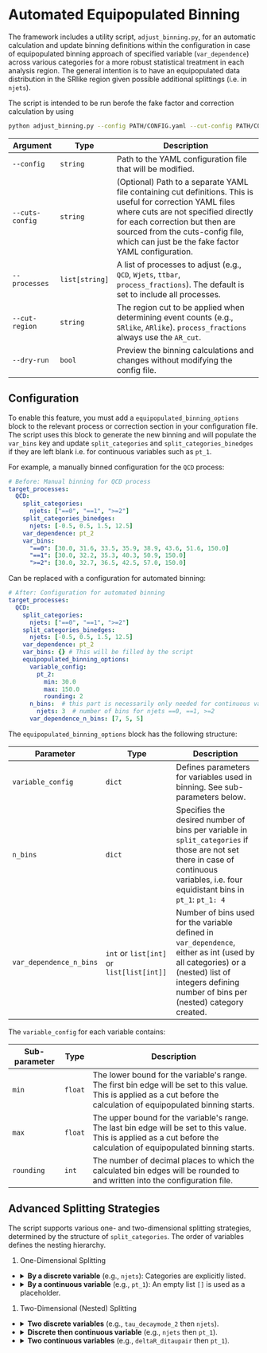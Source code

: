 # Automated Equipopulated Binning

The framework includes a utility script, `adjust_binning.py`, for an automatic calculation and update binning definitions within the configuration in case of equipopulated binning approach of specified variable (`var_dependence`) across various categories for a more robust statistical treatment in each analysis region. The general intention is to have an equipopulated data distribution in the SRlike region given possible additional splittings (i.e. in `njets`).

The script is intended to be run berofe the fake factor and correction calculation by using

```bash
python adjust_binning.py --config PATH/CONFIG.yaml --cut-config PATH/CONFIG_WITH_REGION_CUTS.yaml --processes QCD Wjets --cut-region ARlike
```

| Argument | Type | Description |
|---|---|---|
| `--config` | `string` | Path to the YAML configuration file that will be modified. |
| `--cuts-config` | `string` | (Optional) Path to a separate YAML file containing cut definitions. This is useful for correction YAML files where cuts are not specified directly for each correction but then are sourced from the cuts-config file, which can just be the fake factor YAML configuration. |
| `--processes` | `list[string]` | A list of processes to adjust (e.g., `QCD`, `Wjets`, `ttbar`, `process_fractions`). The default is set to include all processes. |
| `--cut-region` | `string` | The region cut to be applied when determining event counts (e.g., `SRlike`, `ARlike`). `process_fractions` always use the `AR_cut`. |
| `--dry-run` | `bool` | Preview the binning calculations and changes without modifying the config file. |

## Configuration

To enable this feature, you must add a `equipopulated_binning_options` block to the relevant process or correction section in your configuration file. The script uses this block to generate the new binning and will populate the `var_bins` key and update `split_categories` and `split_categories_binedges` if they are left blank i.e. for continuous variables such as `pt_1`.

For example, a manually binned configuration for the `QCD` process:

```yaml
# Before: Manual binning for QCD process
target_processes:
  QCD:
    split_categories:
      njets: ["==0", "==1", ">=2"]
    split_categories_binedges:
      njets: [-0.5, 0.5, 1.5, 12.5]
    var_dependence: pt_2
    var_bins: 
      "==0": [30.0, 31.6, 33.5, 35.9, 38.9, 43.6, 51.6, 150.0]
      "==1": [30.0, 32.2, 35.3, 40.3, 50.9, 150.0]
      ">=2": [30.0, 32.7, 36.5, 42.5, 57.0, 150.0]
```

Can be replaced with a configuration for automated binning:

```yaml
# After: Configuration for automated binning
target_processes:
  QCD:
    split_categories:
      njets: ["==0", "==1", ">=2"]
    split_categories_binedges:
      njets: [-0.5, 0.5, 1.5, 12.5]
    var_dependence: pt_2
    var_bins: {} # This will be filled by the script
    equipopulated_binning_options:
      variable_config:
        pt_2:
          min: 30.0
          max: 150.0
          rounding: 2
      n_bins:  # this part is necessarily only needed for continuous variables
        njets: 3  # number of bins for njets ==0, ==1, >=2
      var_dependence_n_bins: [7, 5, 5]
```

The `equipopulated_binning_options` block has the following structure:

| Parameter | Type | Description |
|---|---|---|
| `variable_config` | `dict` | Defines parameters for variables used in binning. See sub-parameters below. |
| `n_bins` | `dict` | Specifies the desired number of bins per variable in `split_categories` if those are not set there in case of continuous variables, i.e. four equidistant bins in `pt_1`: `pt_1: 4` |
| `var_dependence_n_bins` |  `int` or `list[int]` or `list[list[int]]` | Number of bins used for the variable defined in `var_dependence`, either as int (used by all categories) or a (nested) list of integers defining number of bins per (nested) category created.|

The `variable_config` for each variable contains:

| Sub-parameter | Type | Description |
|---|---|---|
| `min` | `float` | The lower bound for the variable's range. The first bin edge will be set to this value. This is applied as a cut before the calculation of equipopulated binning starts.  |
| `max` | `float` | The upper bound for the variable's range. The last bin edge will be set to this value. This is applied as a cut before the calculation of equipopulated binning starts. |
| `rounding` | `int` | The number of decimal places to which the calculated bin edges will be rounded to and written into the configuration file. |


## Advanced Splitting Strategies

The script supports various one- and two-dimensional splitting strategies, determined by the structure of `split_categories`. The order of variables defines the nesting hierarchy.

1. One-Dimensional Splitting

<ul>
<li>
<details>
<summary><strong>By a discrete variable</strong> (e.g., <code>njets</code>): Categories are explicitly listed.</summary>

Number of bins of `var_dependence` in each category are set explicitly
```yaml
split_categories:
  njets: ["==0", "==1", ">=2"]
split_categories_binedges:
  njets: [-0.5, 0.5, 1.5, 12.5]
equipopulated_binning_options:
  variable_config:
    pt_2:
      min: 30.0
      max: 150.0
      rounding: 4
  var_dependence_n_bins: [7, 5, 5]
```
Same number of bins of `var_dependence` in each category
```yaml
split_categories:
  njets: ["==0", "==1", ">=2"]
split_categories_binedges:
  njets: [-0.5, 0.5, 1.5, 12.5]
equipopulated_binning_options:
  variable_config:
    pt_2:
      min: 30.0
      max: 150.0
      rounding: 4
  var_dependence_n_bins: 7
```
</details>
</li>
<li>
<details>
<summary><strong>By a continuous variable</strong> (e.g., <code>pt_1</code>): An empty list <code>[]</code> is used as a placeholder.</summary>


The script will first create equipopulated bins for `pt_1` and then bin `var_dependence` within each of those new `pt_1` categories.

```yaml
split_categories:
  pt_1: []
split_categories_binedges:
  pt_1: []
equipopulated_binning_options:
  variable_config:
    pt_2: 
      min: 30.0
      max: 150.0
      rounding: 4
    pt_1: 
      min: 0.0
      max: 1000.0
      rounding: 2
  n_bins:
    pt_1: 4 # Creates 4 categories for pt_1, which are then used for pt_2 binning
  var_dependence_n_bins: [7, 7, 6, 5] # number of bins per pt_1 split 
```
</details>
</li>
</ul>


1. Two-Dimensional (Nested) Splitting

<ul>
<li>
<details>
<summary><strong>Two discrete variables</strong> (e.g., <code>tau_decaymode_2</code> then <code>njets</code>).</summary>


You can also merge categories using the <code>#||#</code> syntax.

```yaml
split_categories:
  tau_decaymode_2: ["==0", "==1", "==10", "==11"]
  njets: ["==0", "==1", ">=2"]
split_categories_binedges:
  tau_decaymode_2: [-0.5, 0.5, 9.5, 11.5]
  njets: [-0.5, 0.5, 1.5, 12.5]
equipopulated_binning_options:
  variable_config:
    pt_2: 
      min: 30.0
      max: 150.0
      rounding: 4
  var_dependence_n_bins: [[9, 8, 7], [7, 7, 7], 6, 6]  # here 6 == [6, 6, 6] 

```
</details>
</li>
<li>
<details>
<summary><strong>Discrete then continuous variable</strong> (e.g., <code>njets</code> then <code>pt_1</code>).</summary>


`pt_1` is binned equipopulated within each `njets` category.

```yaml
split_categories:
  njets: ["==0", "==1", ">=2"]
  pt_1: [] # Placeholder for equipopulated split
split_categories_binedges:
  njets: [-0.5, 0.5, 1.5, 12.5]
  pt_1: [] # Placeholder for equipopulated split
equipopulated_binning_options:
  variable_config:
    pt_2: 
      min: 30.0
      max: 150.0
      rounding: 4
    pt_1: 
      min: 0.0
      max: 3000.0
      rounding: 2
  n_bins:
    pt_1: 4   # Create 4 pt_1 bins inside each njets bin
  var_dependence_n_bins: [[9, 8, 7, 7], 10, 6]  # logic analogously to Two discrete variables example
```
</details>
</li>
<li>
<details>
<summary><strong>Two continuous variables</strong> (e.g., <code>deltaR_ditaupair</code> then <code>pt_1</code>).</summary>

```yaml
split_categories:
  deltaR_ditaupair: []
  pt_1: []
split_categories_binedges:
  deltaR_ditaupair: []
  pt_1: []
equipopulated_binning_options:
  variable_config:
    pt_2: 
        min: 30.0
        max: 150.0
        rounding: 4
    deltaR_ditaupair:
      min: 0.0
      max: 5.0
      rounding: 3
    pt_1:
      min: 0.0
      max: 3000.0
      rounding: 2
  n_bins:
    deltaR_ditaupair: 2 # Create 2 bins for the first split
    pt_1: 4             # Create 4 bins for the second split
  var_dependence_n_bins: [[10, 10, 5, 5], [8, 8, 4, 4]]
```
</details>
</li>
</ul>